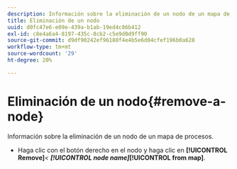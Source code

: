 ```yaml
---
description: Información sobre la eliminación de un nodo de un mapa de procesos.
title: Eliminación de un nodo
uuid: d0fc47e6-e09e-439a-b1ab-19ed4c86b412
exl-id: c8e4a6a4-8197-435c-8cb2-c5e9d0d9ff90
source-git-commit: d9df90242ef96188f4e4b5e6d04cfef196b0a628
workflow-type: tm+mt
source-wordcount: '29'
ht-degree: 20%

---
```


# Eliminación de un nodo{#remove-a-node}

Información sobre la eliminación de un nodo de un mapa de procesos.

* Haga clic con el botón derecho en el nodo y haga clic en **[!UICONTROL Remove]***&lt; **[!UICONTROL node name]*****[!UICONTROL from map]**.
